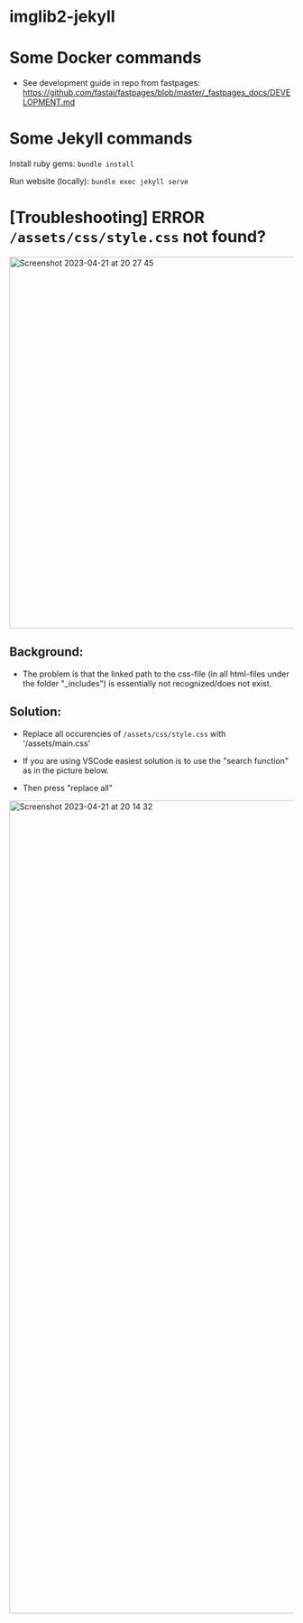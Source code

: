 # imglib2-jekyll


# Some Docker commands
* See development guide in repo from fastpages: https://github.com/fastai/fastpages/blob/master/_fastpages_docs/DEVELOPMENT.md

# Some Jekyll commands

Install ruby gems: `bundle install`

Run website (locally): `bundle exec jekyll serve`

# [Troubleshooting] ERROR `/assets/css/style.css` not found?

<img width="658" alt="Screenshot 2023-04-21 at 20 27 45" src="https://user-images.githubusercontent.com/58792679/233709542-d915090a-a593-4968-8ff5-cd7ef15aea4f.png">

## Background: 

* The problem is that the linked path to the css-file (in all html-files under the folder "_includes") is essentially not recognized/does not exist.


## Solution: 

* Replace all occurencies of `/assets/css/style.css` with '/assets/main.css'

* If you are using VSCode easiest solution is to use the "search function" as in the picture below.

* Then press "replace all"

<img width="1440" alt="Screenshot 2023-04-21 at 20 14 32" src="https://user-images.githubusercontent.com/58792679/233706995-73dca615-417d-4b3d-bdcf-d8b9365f547a.png">
